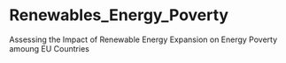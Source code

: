 # Renewables_Energy_Poverty
Assessing the Impact of Renewable Energy Expansion on Energy Poverty amoung EU Countries
